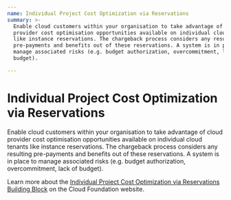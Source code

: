 ```yaml
---
name: Individual Project Cost Optimization via Reservations
summary: >-
  Enable cloud customers within your organisation to take advantage of cloud
  provider cost optimisation opportunities available on individual cloud tenants
  like instance reservations. The chargeback process considers any resulting
  pre-payments and benefits out of these reservations. A system is in place to
  manage associated risks (e.g. budget authorization, overcommitment, lack of
  budget). 

---
```


# Individual Project Cost Optimization via Reservations

Enable cloud customers within your organisation to take advantage of cloud provider cost optimisation opportunities available on individual cloud tenants like instance reservations. The chargeback process considers any resulting pre-payments and benefits out of these reservations. A system is in place to manage associated risks (e.g. budget authorization, overcommitment, lack of budget). 

Learn more about the [Individual Project Cost Optimization via Reservations Building Block](https://cloudfoundation.meshcloud.io/maturity-model/cost-management/individual-project-cost-optimization-via-reservations.html) on the Cloud Foundation website.
